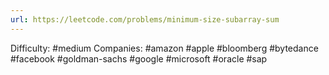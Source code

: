 ```yaml
---
url: https://leetcode.com/problems/minimum-size-subarray-sum
---
```


Difficulty: #medium
Companies: #amazon #apple #bloomberg #bytedance #facebook #goldman-sachs #google #microsoft #oracle #sap